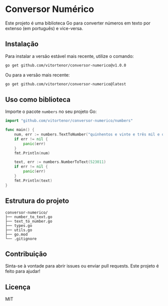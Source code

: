 # Conversor Numérico

Este projeto é uma biblioteca Go para converter números em texto por extenso (em português) e vice-versa.

## Instalação

Para instalar a versão estável mais recente, utilize o comando:

```bash
go get github.com/vitortenor/conversor-numerico@v1.0.0
```

Ou para a versão mais recente:

```bash
go get github.com/vitortenor/conversor-numerico@latest
```

## Uso como biblioteca

Importe o pacote `numbers` no seu projeto Go:

```go
import "github.com/vitortenor/conversor-numerico/numbers"

func main() {
    num, err := numbers.TextToNumber("quinhentos e vinte e três mil e onze")
    if err != nil {
        panic(err)
    }
    fmt.Println(num)

    text, err := numbers.NumberToText(523011)
    if err != nil {
        panic(err)
    }
    fmt.Println(text)
}
```

## Estrutura do projeto

```
conversor-numerico/
├── number_to_text.go
├── text_to_number.go
├── types.go
├── utils.go
├── go.mod
└── .gitignore
```

## Contribuição

Sinta-se à vontade para abrir issues ou enviar pull requests. Este projeto é feito para ajudar!

## Licença

MIT
